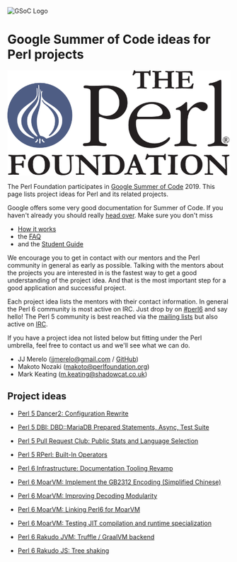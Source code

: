 ![GSoC Logo](https://summerofcode.withgoogle.com/static/img/summer-of-code-logo.svg)

# Google Summer of Code ideas for Perl projects

![TPF](img/tpf_logo_transparent.png)

The Perl Foundation participates in [Google Summer of Code](https://summerofcode.withgoogle.com/) 2019.
This page lists project ideas for Perl and its related projects.

Google offers some very good documentation for Summer of Code. If you haven't already you should really
[head over](https://summerofcode.withgoogle.com/). Make sure you don't miss

- [How it works](https://summerofcode.withgoogle.com/how-it-works/)
- the [FAQ](https://developers.google.com/open-source/gsoc/faq)
- and the [Student Guide](https://google.github.io/gsocguides/student/)

We encourage you to get in contact with our mentors and the Perl community in general as early as possible.
Talking with the mentors about the projects you are interested in is the fastest way to get a good
understanding of the project idea. And that is the most important step for a good application and
successful project.

Each project idea lists the mentors with their contact information.
In general the Perl 6 community is most active on IRC. Just drop by on [#perl6](https://webchat.freenode.net/?channels=perl6&nick=) and say hello!
The Perl 5 community is best reached via the [mailing lists](https://lists.perl.org/list/perl6-users.html) but also active on [IRC](https://webchat.freenode.net/?channels=perl&nick=).

If you have a project idea not listed below but fitting under the Perl umbrella, feel free to contact us
and we'll see what we can do.

* JJ Merelo (jjmerelo@gmail.com / [GitHub](https://github.com/JJ))
* Makoto Nozaki (makoto@perlfoundation.org)
* Mark Keating (m.keating@shadowcat.co.uk)


Project ideas
-------------

* [Perl 5 Dancer2: Configuration Rewrite](perl5/d2-config.md)

* [Perl 5 DBI: DBD::MariaDB Prepared Statements, Async, Test Suite](perl5/DBD-MariaDB.md)

* [Perl 5 Pull Request Club: Public Stats and Language Selection](perl5/PullRequestClub.md)

* [Perl 5 RPerl: Built-In Operators](perl5/RPerl_Operators.md)

* [Perl 6 Infrastructure: Documentation Tooling Revamp](perl6/docs.md)

* [Perl 6 MoarVM: Implement the GB2312 Encoding (Simplified Chinese)](perl6/GB2312-encoding-decoding.md)

* [Perl 6 MoarVM: Improving Decoding Modularity](perl6/decoding-modularity.md)

* [Perl 6 MoarVM: Linking Perl6 for MoarVM](perl6/linking.md)

* [Perl 6 MoarVM: Testing JIT compilation and runtime specialization](perl6/spesh-jit-testing.md)

* [Perl 6 Rakudo JVM: Truffle / GraalVM backend](perl6/truffle.md)

* [Perl 6 Rakudo JS: Tree shaking](perl6/js-tree-shaking.md)

